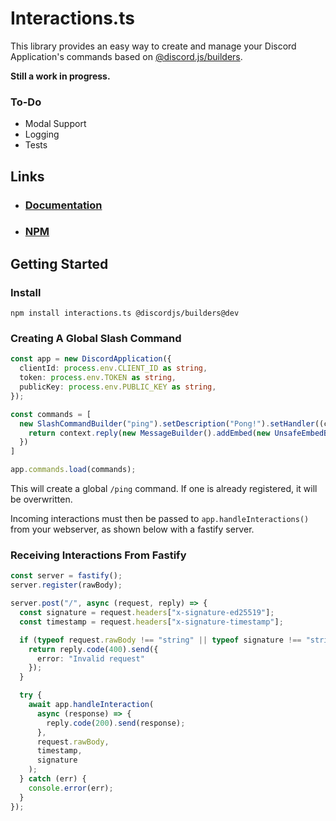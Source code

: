 # Interactions.ts

This library provides an easy way to create and manage your Discord Application's commands based on [@discord.js/builders](https://github.com/discordjs/discord.js/tree/main/packages/builders/).

**Still a work in progress.**

### To-Do
 - Modal Support
 - Logging
 - Tests

## Links 
 - ### [Documentation](https://interactions-ts.pages.dev/)
 - ### [NPM](https://www.npmjs.com/package/interactions.ts)

## Getting Started

### Install

`npm install interactions.ts @discordjs/builders@dev`

### Creating A Global Slash Command

```typescript
const app = new DiscordApplication({
  clientId: process.env.CLIENT_ID as string,
  token: process.env.TOKEN as string,
  publicKey: process.env.PUBLIC_KEY as string,
});

const commands = [
  new SlashCommandBuilder("ping").setDescription("Pong!").setHandler((context) => {
    return context.reply(new MessageBuilder().addEmbed(new UnsafeEmbedBuilder().setTitle("Pong!")));
  })
]

app.commands.load(commands);
```

This will create a global `/ping` command. If one is already registered, it will be overwritten.

Incoming interactions must then be passed to `app.handleInteractions()` from your webserver, as shown below with a fastify server.


### Receiving Interactions From Fastify

```typescript
const server = fastify();
server.register(rawBody);

server.post("/", async (request, reply) => {
  const signature = request.headers["x-signature-ed25519"];
  const timestamp = request.headers["x-signature-timestamp"];

  if (typeof request.rawBody !== "string" || typeof signature !== "string" || typeof timestamp !== "string") {
    return reply.code(400).send({
      error: "Invalid request"
    });
  }

  try {
    await app.handleInteraction(
      async (response) => {
        reply.code(200).send(response);
      },
      request.rawBody,
      timestamp,
      signature
    );
  } catch (err) {
    console.error(err);
  }
});
```